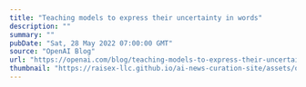 ```yaml
---
title: "Teaching models to express their uncertainty in words"
description: ""
summary: ""
pubDate: "Sat, 28 May 2022 07:00:00 GMT"
source: "OpenAI Blog"
url: "https://openai.com/blog/teaching-models-to-express-their-uncertainty-in-words"
thumbnail: "https://raisex-llc.github.io/ai-news-curation-site/assets/openai_logo.png"
---
```



